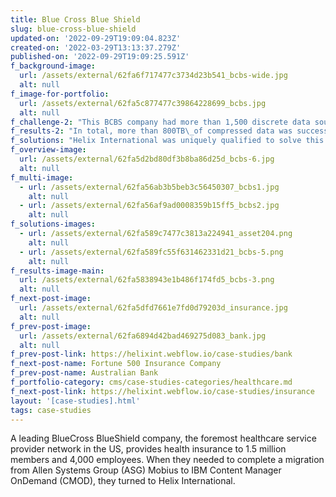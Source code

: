 ```yaml
---
title: Blue Cross Blue Shield
slug: blue-cross-blue-shield
updated-on: '2022-09-29T19:09:04.823Z'
created-on: '2022-03-29T13:13:37.279Z'
published-on: '2022-09-29T19:09:25.591Z'
f_background-image:
  url: /assets/external/62fa6f717477c3734d23b541_bcbs-wide.jpg
  alt: null
f_image-for-portfolio:
  url: /assets/external/62fa5c877477c39864228699_bcbs.jpg
  alt: null
f_challenge-2: "This BCBS company had more than 1,500 discrete data sources from which more than 800TB\_of data needed to be extracted. Almost all of this data was highly sensitive, meaning that offline migration hardware services with end-to-end encryption both in motion and at rest was required.\n\nAdditionally, a significant majority of the data was static records, including invoices, patient records, and case records. These records were to be very infrequently accessed and never changed, but must be kept ready for quick location and reference.\n\nAll of this data had to be made available for rapid federated search across various storage locations and formats, with support for search based on any metadata or filters. Upon locating the relevant data from potentially many different locations, the data was to be packaged up into any selected document format such as PDF, with compliant branding and legal information applied, and then served up on-demand. This would enable user and customer self-service.\n\nFinally, due to the massive amount of data and legal implications should any discrepancies, errors, or loss of data integrity occur, this BCBS\_company required a comprehensive audit trail with full chain of custody for every unit of data touched by the migration project.\n\nIn order to significantly reduce migration costs, Helix International migrated only the most recent, frequently accessed, and dynamic data to CMOD, leaving the static data in its original storage location. In order to integrate the data access within CMOD's native web-based document viewer, called IBM\_Content Navigator (ICN), Helix deployed it's proprietary RealTime\_Viewer (RTV)\_APIs, allowing for the static data to be accessed from the original location and served up in document format within the ICN\_interface."
f_results-2: "In total, more than 800TB\_of compressed data was successfully discovered, extracted, normalized, and optimized by the Helix Massive Archival Retrieval System (MARS)\_migration platform. The data was extracted from more than 1,500 discrete sources, including various archives, programs, and repositories.\n\nBy utilizing RTVs APIs to circumvent the original ECM, viewer, and APIs, Helix saved Excellus more than $5MM within the first year--a combination of savings against the licensing fee renewal of the legacy ECM and viewer, as well as reduced cloud computing and storage costs. This savings more than offset the cost of the entire migration project within the first year since contract signing, with ongoing savings forever thereafter."
f_solutions: "Helix International was uniquely qualified to solve this BCBS company's needs due to the proprietary Helix MARS migration platform. While alternative options do exist, the Helix MARS\_platform features several unique and differentiating advantages, such as the ability to extract, read, normalize, and manipulate data from archives without decompression. The platform includes 45 unique extractors for every legacy ECM commonly employed by enterprises.\n\nAdditionally, the Helix MARS\_platform features the proprietary RTV program and RESTful APIs, which allow for records data to be viewed in any format without need of migrating the data, and without need of the legacy ECM, viewer, or any of the associated licenses. This unique approach to ECM\_migrations and retirement of legacy ECM\_solutions has saved over a trillion dollars to date for more than 500 enterprises, and is one of the many reasons why Helix International is IBM's premium partner of choice for ECM, ETL,\_and ESB projects."
f_overview-image:
  url: /assets/external/62fa5d2bd80df3b8ba86d25d_bcbs-6.jpg
  alt: null
f_multi-image:
  - url: /assets/external/62fa56ab3b5beb3c56450307_bcbs1.jpg
    alt: null
  - url: /assets/external/62fa56af9ad0008359b15ff5_bcbs2.jpg
    alt: null
f_solutions-images:
  - url: /assets/external/62fa589c7477c3813a224941_asset204.png
    alt: null
  - url: /assets/external/62fa589fc55f631462331d21_bcbs-5.png
    alt: null
f_results-image-main:
  url: /assets/external/62fa5838943e1b486f174fd5_bcbs-3.png
  alt: null
f_next-post-image:
  url: /assets/external/62fa5dfd7661e7fd0d79203d_insurance.jpg
  alt: null
f_prev-post-image:
  url: /assets/external/62fa6894d42bad469275d083_bank.jpg
  alt: null
f_prev-post-link: https://helixint.webflow.io/case-studies/bank
f_next-post-name: Fortune 500 Insurance Company
f_prev-post-name: Australian Bank
f_portfolio-category: cms/case-studies-categories/healthcare.md
f_next-post-link: https://helixint.webflow.io/case-studies/insurance
layout: '[case-studies].html'
tags: case-studies
---
```


A leading BlueCross BlueShield company, the foremost healthcare service provider network in the US, provides health insurance to 1.5 million members and 4,000 employees. When they needed to complete a migration from Allen Systems Group (ASG) Mobius to IBM Content Manager OnDemand (CMOD), they turned to Helix International.
